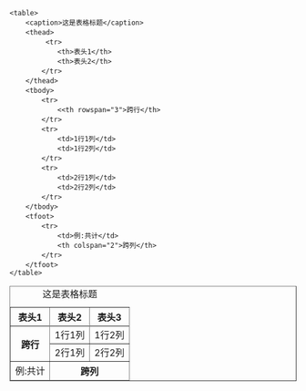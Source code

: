 `<table>`    
&emsp;&emsp;`<caption>这是表格标题</caption>`  
&emsp;&emsp;`<thead>`  
&emsp;&emsp;&emsp;&emsp;` <tr>`  
&emsp;&emsp;&emsp;&emsp;&emsp;&emsp;`<th>表头1</th>`  
&emsp;&emsp;&emsp;&emsp;&emsp;&emsp;`<th>表头2</th>`  
&emsp;&emsp;&emsp;&emsp;`</tr>`  
&emsp;&emsp;`</thead>`  
&emsp;&emsp;`<tbody>`  
&emsp;&emsp;&emsp;&emsp;`<tr>`  
&emsp;&emsp;&emsp;&emsp;&emsp;&emsp;`<<th rowspan="3">跨行</th>`   
&emsp;&emsp;&emsp;&emsp;`</tr>`  
&emsp;&emsp;&emsp;&emsp;`<tr>`  
&emsp;&emsp;&emsp;&emsp;&emsp;&emsp;`<td>1行1列</td>`  
&emsp;&emsp;&emsp;&emsp;&emsp;&emsp;`<td>1行2列</td>`  
&emsp;&emsp;&emsp;&emsp;`</tr>`  
&emsp;&emsp;&emsp;&emsp;`<tr>`  
&emsp;&emsp;&emsp;&emsp;&emsp;&emsp;`<td>2行1列</td>`  
&emsp;&emsp;&emsp;&emsp;&emsp;&emsp;`<td>2行2列</td>`  
&emsp;&emsp;&emsp;&emsp;`</tr>`  
&emsp;&emsp;`</tbody>`  
&emsp;&emsp;`<tfoot>`  
&emsp;&emsp;&emsp;&emsp;`<tr>`  
&emsp;&emsp;&emsp;&emsp;&emsp;&emsp;`<td>例:共计</td>`  
&emsp;&emsp;&emsp;&emsp;&emsp;&emsp;`<th colspan="2">跨列</th>`  
&emsp;&emsp;&emsp;&emsp;`</tr>`  
&emsp;&emsp;`</tfoot>`  
`</table>`  
<table border="1">
    <caption>这是表格标题</caption>
    <thead>
        <tr>
            <th>表头1</th>
            <th>表头2</th>
            <th>表头3</th>
        </tr>
    </thead>
    <tbody>
    <tr>
  <th rowspan="3">跨行</th>
</tr>
        <tr>
            <td>1行1列</td>
            <td>1行2列</td>
        </tr>
        <tr>
            <td>2行1列</td>
            <td>2行2列</td>
        </tr>
    </tbody>
    <tfoot>
        <tr>
            <td>例:共计</td>
            <th colspan="2">跨列</th>
        </tr>
    </tfoot>
</table>